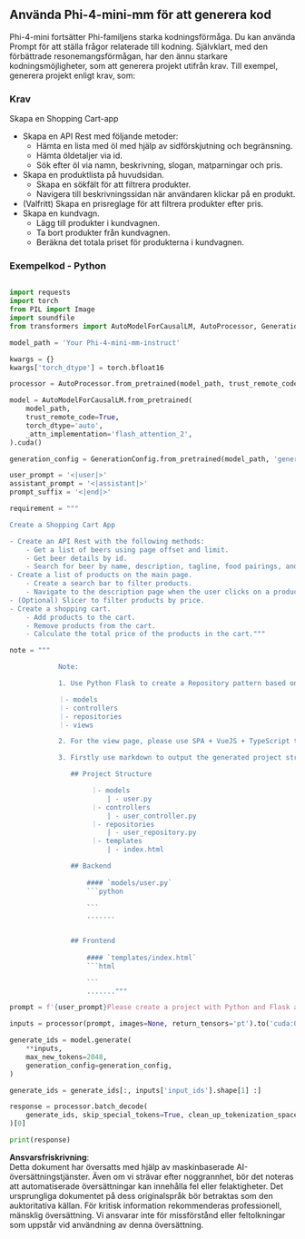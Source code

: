 ## **Använda Phi-4-mini-mm för att generera kod**

Phi-4-mini fortsätter Phi-familjens starka kodningsförmåga. Du kan använda Prompt för att ställa frågor relaterade till kodning. Självklart, med den förbättrade resonemangsförmågan, har den ännu starkare kodningsmöjligheter, som att generera projekt utifrån krav. Till exempel, generera projekt enligt krav, som:

### **Krav**

Skapa en Shopping Cart-app

- Skapa en API Rest med följande metoder:
    - Hämta en lista med öl med hjälp av sidförskjutning och begränsning.
    - Hämta öldetaljer via id.
    - Sök efter öl via namn, beskrivning, slogan, matparningar och pris.
- Skapa en produktlista på huvudsidan.
    - Skapa en sökfält för att filtrera produkter.
    - Navigera till beskrivningssidan när användaren klickar på en produkt.
- (Valfritt) Skapa en prisreglage för att filtrera produkter efter pris.
- Skapa en kundvagn.
    - Lägg till produkter i kundvagnen.
    - Ta bort produkter från kundvagnen.
    - Beräkna det totala priset för produkterna i kundvagnen.

### **Exempelkod - Python**


```python

import requests
import torch
from PIL import Image
import soundfile
from transformers import AutoModelForCausalLM, AutoProcessor, GenerationConfig,pipeline,AutoTokenizer

model_path = 'Your Phi-4-mini-mm-instruct'

kwargs = {}
kwargs['torch_dtype'] = torch.bfloat16

processor = AutoProcessor.from_pretrained(model_path, trust_remote_code=True)

model = AutoModelForCausalLM.from_pretrained(
    model_path,
    trust_remote_code=True,
    torch_dtype='auto',
    _attn_implementation='flash_attention_2',
).cuda()

generation_config = GenerationConfig.from_pretrained(model_path, 'generation_config.json')

user_prompt = '<|user|>'
assistant_prompt = '<|assistant|>'
prompt_suffix = '<|end|>'

requirement = """

Create a Shopping Cart App

- Create an API Rest with the following methods:
    - Get a list of beers using page offset and limit.
    - Get beer details by id.
    - Search for beer by name, description, tagline, food pairings, and price.
- Create a list of products on the main page.
    - Create a search bar to filter products.
    - Navigate to the description page when the user clicks on a product.
- (Optional) Slicer to filter products by price.
- Create a shopping cart.
    - Add products to the cart.
    - Remove products from the cart.
    - Calculate the total price of the products in the cart."""

note = """ 

            Note:

            1. Use Python Flask to create a Repository pattern based on the following structure to generate the files

            ｜- models
            ｜- controllers
            ｜- repositories
            ｜- views

            2. For the view page, please use SPA + VueJS + TypeScript to build

            3. Firstly use markdown to output the generated project structure (including directories and files), and then generate the  file names and corresponding codes step by step, output like this 

               ## Project Structure

                    ｜- models
                        | - user.py
                    ｜- controllers
                        | - user_controller.py
                    ｜- repositories
                        | - user_repository.py
                    ｜- templates
                        | - index.html

               ## Backend
                 
                   #### `models/user.py`
                   ```python

                   ```
                   .......
               

               ## Frontend
                 
                   #### `templates/index.html`
                   ```html

                   ```
                   ......."""

prompt = f'{user_prompt}Please create a project with Python and Flask according to the following requirements：\n{requirement}{note}{prompt_suffix}{assistant_prompt}'

inputs = processor(prompt, images=None, return_tensors='pt').to('cuda:0')

generate_ids = model.generate(
    **inputs,
    max_new_tokens=2048,
    generation_config=generation_config,
)

generate_ids = generate_ids[:, inputs['input_ids'].shape[1] :]

response = processor.batch_decode(
    generate_ids, skip_special_tokens=True, clean_up_tokenization_spaces=False
)[0]

print(response)

```

**Ansvarsfriskrivning**:  
Detta dokument har översatts med hjälp av maskinbaserade AI-översättningstjänster. Även om vi strävar efter noggrannhet, bör det noteras att automatiserade översättningar kan innehålla fel eller felaktigheter. Det ursprungliga dokumentet på dess originalspråk bör betraktas som den auktoritativa källan. För kritisk information rekommenderas professionell, mänsklig översättning. Vi ansvarar inte för missförstånd eller feltolkningar som uppstår vid användning av denna översättning.